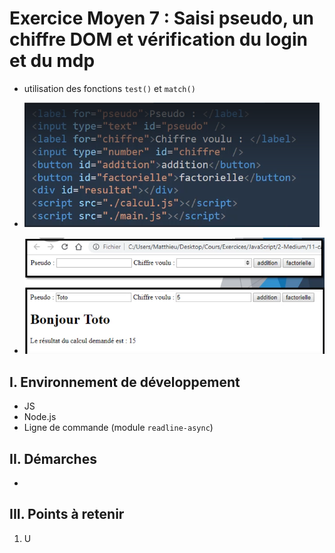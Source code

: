# Exercice Moyen 7 : Saisi pseudo, un chiffre DOM et vérification du login et du mdp

- utilisation des fonctions `test()` et `match()` 
  
- ![capture exo7](ex7a.png)
- ![capture exo7](ex7b.png)

## I. Environnement de développement

* JS
* Node.js
* Ligne de commande (module `readline-async`)

## II. Démarches
- 


## III. Points à retenir

1. U